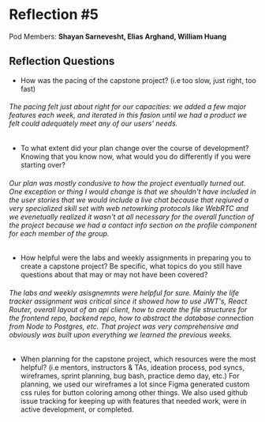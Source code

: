 # Reflection #5

Pod Members: **Shayan Sarnevesht, Elias Arghand, William Huang**

## Reflection Questions

* How was the pacing of the capstone project? (i.e too slow, just right, too fast) 
###### The pacing felt just about right for our capacities: we added a few major features each week, and iterated in this fasion until we had a product we felt could adequately meet any of our users' needs.

* To what extent did your plan change over the course of development? Knowing that you know now, what would you do differently if you were starting over?
###### Our plan was mostly condusive to how the project eventually turned out. One exception or thing I would change is that we shouldn't have included in the user stories that we would include a live chat because that reqiured a very specialized skill set with web netowrking protocols like WebRTC and we evenetually realized it wasn't at all necessary for the overall function of the project because we had a contact info section on the profile component for each member of the group.

* How helpful were the labs and weekly assignments in preparing you to create a capstone project? Be specific, what topics do you still have questions about that may or may not have been covered?
###### The labs and weekly asisgnemnts were helpful for sure. Mainly the life tracker assignment was critical since it showed how to use JWT's, React Router, overall layout of an api client, how to create the file structures for the frontend repo, backend repo, how to abstract the database connection from Node to Postgres, etc. That project was very comprehensive and obviously was built upon everything we learned the previous weeks.


* When planning for the capstone project, which resources were the most helpful? (i.e mentors, instructors & TAs, ideation process, pod syncs, wireframes, sprint planning, bug bash, practice demo day, etc.)
For planning, we used our wireframes a lot since Figma generated custom css rules for button coloring among other things. We also used github issue tracking for keeping up with features that needed work, were in active development, or completed. 
